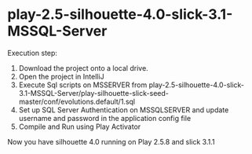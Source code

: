 # play-2.5-silhouette-4.0-slick-3.1-MSSQL-Server

Execution step:
1. Download the project onto a local drive.
2. Open the project in IntelliJ
3. Execute Sql scripts on MSSERVER from play-2.5-silhouette-4.0-slick-3.1-MSSQL-Server/play-silhouette-slick-seed-master/conf/evolutions.default/1.sql
4. Set up SQL Server Authentication on MSSQLSERVER and update username and password in the application config file
5. Compile and Run using Play Activator

Now you have silhouette 4.0 running on Play 2.5.8 and slick 3.1.1 

